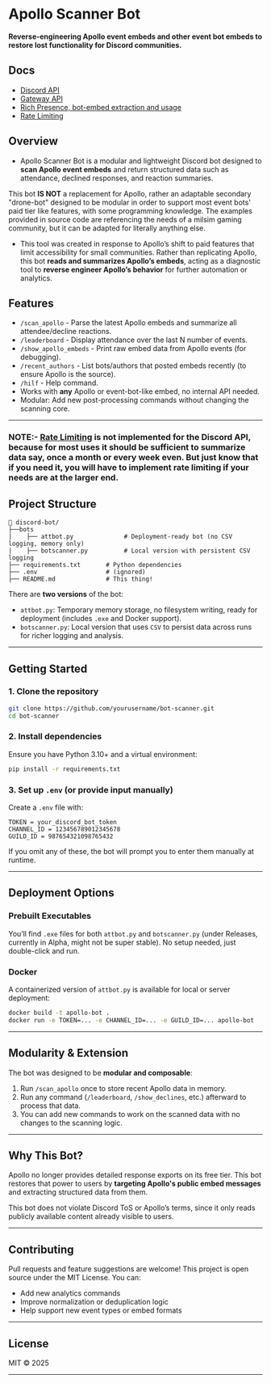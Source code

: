 # Apollo Scanner Bot

**Reverse-engineering Apollo event embeds and other event bot embeds to restore lost functionality for Discord communities.**

## Docs
- [Discord API](https://discord.com/developers/docs/reference)
- [Gateway API](https://discord.com/developers/docs/events/gateway)
- [Rich Presence, bot-embed extraction and usage](https://discord.com/developers/docs/rich-presence/overview)
- [Rate Limiting](https://discord.com/developers/docs/topics/permissions)

## Overview

- Apollo Scanner Bot is a modular and lightweight Discord bot designed to **scan Apollo event embeds** and return structured data such as attendance, declined responses, and reaction summaries.

This bot **IS NOT** a replacement for Apollo, rather an adaptable secondary "drone-bot" designed to be modular in order to support most event bots' paid tier like features, with some programming knowledge. The examples provided in source code are referencing the needs of a milsim gaming community, but it can be adapted for literally anything else. 

- This tool was created in response to Apollo’s shift to paid features that limit accessibility for small communities. Rather than replicating Apollo, this bot **reads and summarizes Apollo’s embeds**, acting as a diagnostic tool to **reverse engineer Apollo’s behavior** for further automation or analytics.

## Features

* `/scan_apollo` - Parse the latest Apollo embeds and summarize all attendee/decline reactions.
* `/leaderboard` - Display attendance over the last N number of events.
* `/show_apollo_embeds` - Print raw embed data from Apollo events (for debugging).
* `/recent_authors` - List bots/authors that posted embeds recently (to ensure Apollo is the source).
* `/hilf` - Help command.
* Works with **any** Apollo or event-bot-like embed, no internal API needed.
* Modular: Add new post-processing commands without changing the scanning core.

---

### NOTE:- [Rate Limiting](https://discord.com/developers/docs/topics/permissions) is **not implemented for the Discord API**, because for most uses it should be sufficient to summarize data say, once a month or every week even. But just know that if you need it, **you will have to implement rate limiting** if your needs are at the larger end.

## Project Structure

```
📁 discord-bot/
├──bots
|    ├── attbot.py              # Deployment-ready bot (no CSV logging, memory only)
|    ├── botscanner.py          # Local version with persistent CSV logging
├── requirements.txt       # Python dependencies
├── .env                   # (ignored)
├── README.md              # This thing!
```

There are **two versions** of the bot:

* `attbot.py`: Temporary memory storage, no filesystem writing, ready for deployment (includes `.exe` and Docker support).
* `botscanner.py`: Local version that uses `CSV` to persist data across runs for richer logging and analysis.

---

## Getting Started

### 1. Clone the repository

```bash
git clone https://github.com/yourusername/bot-scanner.git
cd bot-scanner
```

### 2. Install dependencies

Ensure you have Python 3.10+ and a virtual environment:

```bash
pip install -r requirements.txt
```

### 3. Set up `.env` (or provide input manually)

Create a `.env` file with:

```env
TOKEN = your_discord_bot_token
CHANNEL_ID = 123456789012345678
GUILD_ID = 987654321098765432
```

If you omit any of these, the bot will prompt you to enter them manually at runtime.

---

## Deployment Options

### Prebuilt Executables

You’ll find `.exe` files for both `attbot.py` and `botscanner.py` (under Releases, currently in Alpha, might not be super stable). No setup needed, just double-click and run.

### Docker

A containerized version of `attbot.py` is available for local or server deployment:

```bash
docker build -t apollo-bot .
docker run -e TOKEN=... -e CHANNEL_ID=... -e GUILD_ID=... apollo-bot
```

---

## Modularity & Extension

The bot was designed to be **modular and composable**:

1. Run `/scan_apollo` once to store recent Apollo data in memory.
2. Run any command (`/leaderboard`, `/show_declines`, etc.) afterward to process that data.
3. You can add new commands to work on the scanned data with no changes to the scanning logic.

---

## Why This Bot?

Apollo no longer provides detailed response exports on its free tier. This bot restores that power to users by **targeting Apollo's public embed messages** and extracting structured data from them.

This bot does not violate Discord ToS or Apollo’s terms, since it only reads publicly available content already visible to users.

---

## Contributing

Pull requests and feature suggestions are welcome! This project is open source under the MIT License. You can:

* Add new analytics commands
* Improve normalization or deduplication logic
* Help support new event types or embed formats

---

## License

MIT © 2025

---


